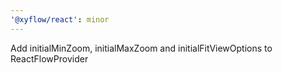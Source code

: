 ```yaml
---
'@xyflow/react': minor
---
```


Add initialMinZoom, initialMaxZoom and initialFitViewOptions to ReactFlowProvider
